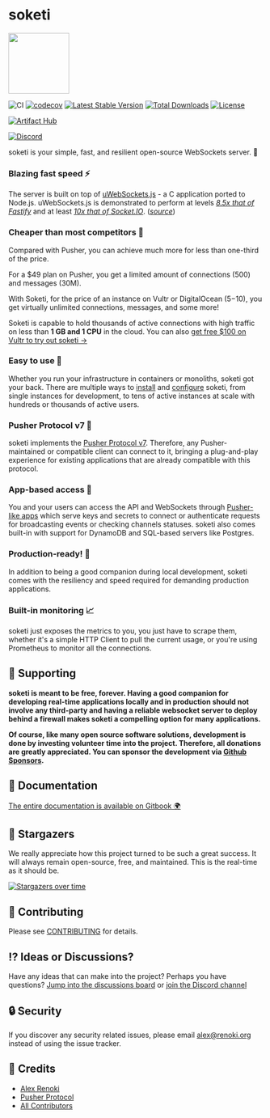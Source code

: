 
soketi
======

<img src="assets/logo.png" width="120" />

![CI](https://github.com/soketi/soketi/workflows/CI/badge.svg?branch=master)
[![codecov](https://codecov.io/gh/soketi/soketi/branch/master/graph/badge.svg)](https://codecov.io/gh/soketi/soketi/branch/master)
[![Latest Stable Version](https://img.shields.io/github/v/release/soketi/soketi)](https://www.npmjs.com/package/@soketi/soketi)
[![Total Downloads](https://img.shields.io/npm/dt/@soketi/soketi)](https://www.npmjs.com/package/@soketi/soketi)
[![License](https://img.shields.io/npm/l/@soketi/soketi)](https://www.npmjs.com/package/@soketi/soketi)

[![Artifact Hub](https://img.shields.io/endpoint?url=https://artifacthub.io/badge/repository/soketi)](https://artifacthub.io/packages/search?repo=soketi)

[![Discord](https://img.shields.io/discord/957380329985958038?color=%235865F2&label=Discord&logo=discord&logoColor=%23fff)](https://discord.gg/VgfKCQydjb)

soketi is your simple, fast, and resilient open-source WebSockets server. 📣

### Blazing fast speed ⚡

The server is built on top of [uWebSockets.js](https://github.com/uNetworking/uWebSockets.js) - a C application ported to Node.js. uWebSockets.js is demonstrated to perform at levels [_8.5x that of Fastify_](https://alexhultman.medium.com/serving-100k-requests-second-from-a-fanless-raspberry-pi-4-over-ethernet-fdd2c2e05a1e) and at least [_10x that of Socket.IO_](https://medium.com/swlh/100k-secure-websockets-with-raspberry-pi-4-1ba5d2127a23). ([_source_](https://github.com/uNetworking/uWebSockets.js))

### Cheaper than most competitors 🤑

Compared with Pusher, you can achieve much more for less than one-third of the price.

For a $49 plan on Pusher, you get a limited amount of connections (500) and messages (30M).

With Soketi, for the price of an instance on Vultr or DigitalOcean ($5-$10), you get virtually unlimited connections, messages, and some more!

Soketi is capable to hold thousands of active connections with high traffic on less than **1 GB and 1 CPU** in the cloud. You can also [get free $100 on Vultr to try out soketi →](https://www.vultr.com/?ref=9032189-8H)

### Easy to use 👶

Whether you run your infrastructure in containers or monoliths, soketi got your back. There are multiple ways to [install](https://docs.soketi.app/getting-started/installation) and [configure](https://docs.soketi.app/getting-started/environment-variables) soketi, from single instances for development, to tens of active instances at scale with hundreds or thousands of active users.

### Pusher Protocol v7 📡

soketi implements the [Pusher Protocol v7](https://pusher.com/docs/channels/library\_auth\_reference/pusher-websockets-protocol#version-7-2017-11). Therefore, any Pusher-maintained or compatible client can connect to it, bringing a plug-and-play experience for existing applications that are already compatible with this protocol.

### App-based access 🔐

You and your users can access the API and WebSockets through [Pusher-like apps](https://docs.soketi.app/app-management/introduction) which serve keys and secrets to connect or authenticate requests for broadcasting events or checking channels statuses. soketi also comes built-in with support for DynamoDB and SQL-based servers like Postgres.

### Production-ready! 🤖

In addition to being a good companion during local development, soketi comes with the resiliency and speed required for demanding production applications.

### Built-in monitoring 📈

soketi just exposes the metrics to you, you just have to scrape them, whether it's a simple HTTP Client to pull the current usage, or you're using Prometheus to monitor all the connections.

## 🤝 Supporting

**soketi is meant to be free, forever. Having a good companion for developing real-time applications locally and in production should not involve any third-party and having a reliable websocket server to deploy behind a firewall makes soketi a compelling option for many applications.**

**Of course, like many open source software solutions, development is done by investing volunteer time into the project. Therefore, all donations are greatly appreciated. You can sponsor the development via **[**Github Sponsors**](https://github.com/sponsors/rennokki)**.**

## 📃 Documentation

[The entire documentation is available on Gitbook 🌍](https://rennokki.gitbook.io/soketi-docs/)

## 🌟 Stargazers

We really appreciate how this project turned to be such a great success. It will always remain open-source, free, and maintained. This is the real-time as it should be.

[![Stargazers over time](https://starchart.cc/soketi/soketi.svg)](https://starchart.cc/soketi/soketi)

## 🤝 Contributing

Please see [CONTRIBUTING](CONTRIBUTING.md) for details.

## ⁉ Ideas or Discussions?

Have any ideas that can make into the project? Perhaps you have questions? [Jump into the discussions board](https://github.com/soketi/soketi/discussions) or [join the Discord channel](https://discord.gg/VgfKCQydjb)

## 🔒  Security

If you discover any security related issues, please email alex@renoki.org instead of using the issue tracker.

## 🎉 Credits

- [Alex Renoki](https://github.com/rennokki)
- [Pusher Protocol](https://pusher.com/docs/channels/library_auth_reference/pusher-websockets-protocol)
- [All Contributors](../../contributors)
